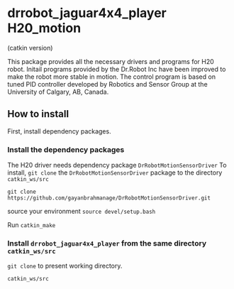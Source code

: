 # drrobot_jaguar4x4_player H20_motion

(catkin version)

This package provides all the necessary drivers and programs for H20 robot. Initail programs provided by the Dr.Robot Inc have been improved to make the robot more stable in motion. The control program is based on tuned PID controller developed by Robotics and Sensor Group at the University of Calgary, AB, Canada.

## How to install
First, install dependency packages.

### Install the dependency packages
The H20 driver needs dependency package `DrRobotMotionSensorDriver`
To install, `git clone` the `DrRobotMotionSensorDriver` package to the  directory `catkin_ws/src`

`git clone https://github.com/gayanbrahmanage/DrRobotMotionSensorDriver.git `

source your environment `source devel/setup.bash `

Run `catkin_make`

### Install `drrobot_jaguar4x4_player` from the same directory `catkin_ws/src`

`git clone` to present working directory.

`catkin_ws/src`
